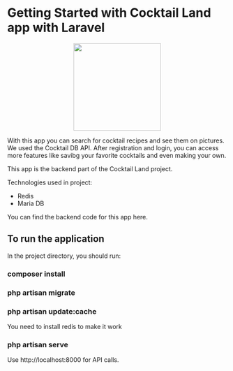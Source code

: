 # Getting Started with Cocktail Land app with Laravel

<p align="center">
<a href="https://laravel.com" target="_blank"><img src="https://raw.githubusercontent.com/laravel/art/master/logo-lockup/5%20SVG/2%20CMYK/1%20Full%20Color/laravel-logolockup-cmyk-red.svg" width="200"></a>
</p>


With this app you can search for cocktail recipes and see them on pictures. We used the Cocktail DB API. After registration and login, you can access more features like savibg your favorite cocktails and even making your own.

This app is the backend part of the Cocktail Land project.

Technologies used in project:

 - Redis
 - Maria DB

You can find the backend code for this app here.

## To run the application

In the project directory, you should run:

### composer install
### php artisan migrate
### php artisan update:cache
You need to install redis to make it work
### php artisan serve

Use http://localhost:8000 for API calls.
